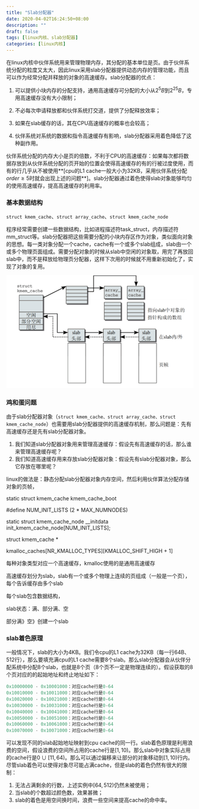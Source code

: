 ```yaml
---
title: "Slab分配器"
date: 2020-04-02T16:24:50+08:00
description: ""
draft: false
tags: [linux内核、slab分配器]
categories: [linux内核]
---
```


在linux内核中伙伴系统用来管理物理内存，其分配的基本单位是页。由于伙伴系统分配的粒度又太大，因此linux采用slab分配器提供动态内存的管理功能，而且可以作为经常分配并释放的对象的高速缓存。slab分配器的优点：

1. 可以提供小块内存的分配支持，通用高速缓存可分配的大小从$2^5B$到$2^{25}B$，专用高速缓存没有大小限制；

2. 不必每次申请释放都和伙伴系统打交道，提供了分配释放效率；

3. 如果在slab缓存的话，其在CPU高速缓存的概率也会较高；

4. 伙伴系统对系统的数据和指令高速缓存有影响，slab分配器采用着色降低了这种副作用。

伙伴系统分配的内存大小是页的倍数，不利于CPU的高速缓存：如果每次都将数据存放到从伙伴系统分配的页开始的位置会使得高速缓存的有的行被过度使用，而有的行几乎从不被使用**[cpu的L1 cache一般大小为32KB，采用伙伴系统分配$order\geq5$时就会出现上述的问题**]。slab分配器通过着色使得slab对象能够均匀的使用高速缓存，提高高速缓存的利用率。

### 基本数据结构

`struct kmem_cache`、`struct array_cache`、`struct kmem_cache_node`

程序经常需要创建一些数据结构，比如进程描述符task_struct，内存描述符mm_struct等。slab分配器把这些需要分配的小块内存区作为对象，类似面向对象的思想。每一类对象分配一个cache，cache有一个或多个slab组成，slab由一个或多个物理页面组成。需要分配对象的时候从slab中空闲的对象取，用完了再放回slab中，而不是释放给物理页分配器，这样下次用的时候就不用重新初始化了，实现了对象的复用。

![image-20200402195625069](../../../static/img/image-20200402195625069.png)

### 鸡和蛋问题

由于slab分配器对象（`struct kmem_cache、struct array_cache、struct kmem_cache_node`）也需要用slab分配器提供的高速缓存机制，那么问题是：先有高速缓存还是先有slab分配器对象。

1. 我们知道slab分配器对象用来管理高速缓存：假设先有高速缓存的话，那么谁来管理高速缓存呢？
2. 我们知道高速缓存用来存放slab分配器对象：假设先有slab分配器对象，那么它存放在哪里呢？

linux的做法是：静态分配slab分配器对象内存空间，然后利用伙伴算法分配存储对象的页帧，



static struct kmem_cache kmem_cache_boot

\#define NUM_INIT_LISTS (2 * MAX_NUMNODES)

static struct kmem_cache_node __initdata init_kmem_cache_node[NUM_INIT_LISTS];

struct kmem_cache *

kmalloc_caches[NR_KMALLOC_TYPES][KMALLOC_SHIFT_HIGH + 1]

每种对象类型对应一个高速缓存，kmalloc使用的是通用高速缓存



高速缓存划分为slab，slab有一个或多个物理上连续的页组成（一般是一个页），每个告诉缓存由多个slab



每个slab包含数据结构，



slab状态：满、部分满、空

部分满》空》创建一个slab

### slab着色原理

一般情况下，slab的大小为4KB。我们令cpu的L1 cache为32KB（每一行64B、512行），那么要填充满cpu的L1 cache需要8个slab。那么slab分配器会从伙伴分配系统中分配8个slab，也就是8个页（8个页不一定是物理连续的）。假设获取的8个页对应的的起始地址和终止地址如下：

```c
0x10000000 - 0x10001000：对应cache行是0-64
0x10010000 - 0x10011000：对应cache行是0-64
0x10020000 - 0x10021000：对应cache行是0-64
0x10030000 - 0x10031000：对应cache行是0-64
0x10040000 - 0x10041000：对应cache行是0-64
0x10050000 - 0x10051000：对应cache行是0-64
0x10060000 - 0x10061000：对应cache行是0-64
0x10070000 - 0x10071000：对应cache行是0-64
```

可以发现不同的slab起始地址映射到cpu cache的同一行。slab着色原理是利用浪费的空间，假设浪费的空间所占用的cache行是$[1,10)$。那么slab中对象实际占用的cache行是$0\cup[11,64)$。那么可以通过偏移来让部分的对象移动到$[1,10)$行内。尽管slab着色可以使得对象尽可能占满cache，但是slab的着色仍然有很大的限制：

1. 无法占满剩余的行数，上述实例中$[64,512)$仍然未被使用；
2. 当slab的个数超过颜色数，效果甚微；
3. slab的着色是用空间换时间，浪费一些空间来提高cache的命中率。

